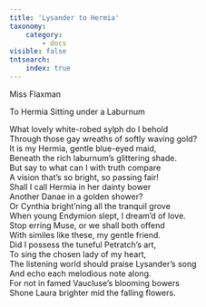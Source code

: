 ```yaml
---
title: 'Lysander to Hermia'
taxonomy:
    category:
        - docs
visible: false
tntsearch:
    index: true
---
```


<div class="author">Miss Flaxman</div>

<span class="title">To Hermia Sitting under a Laburnum</span>

What lovely white-robed sylph do I behold  
Through those gay wreaths of softly waving gold?  
It is my Hermia, gentle blue-eyed maid,  
Beneath the rich laburnum’s glittering shade.  
But say to what can I with truth compare  
A vision that’s so bright, so passing fair!  
Shall I call Hermia in her dainty bower  
Another Danae in a golden shower?  
Or Cynthia bright’ning all the tranquil grove  
When young Endymion slept, I dream’d of love.  
Stop erring Muse, or we shall both offend  
With similes like these, my gentle friend.  
Did I possess the tuneful Petratch’s art,  
To sing the chosen lady of my heart,  
The listening world should praise Lysander’s song  
And echo each melodious note along.  
For not in famed Vaucluse’s blooming bowers  
Shone Laura brighter mid the falling flowers.
